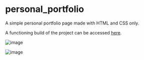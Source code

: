 # personal_portfolio
A simple personal portfolio page made with HTML and CSS only.

A functioning build of the project can be accessed [here](personal-portifolio.netlify.app).

![image](https://user-images.githubusercontent.com/69646100/156906570-8be62794-f0a5-49eb-8d5b-2e05d6d50718.png)


![image](https://user-images.githubusercontent.com/69646100/156906563-fd612864-f8f0-48a3-a937-21c1584d3548.png)

